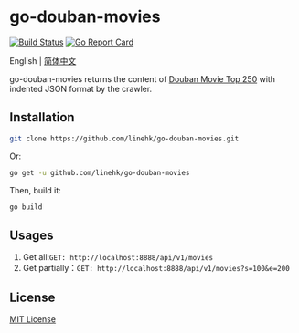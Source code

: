 # go-douban-movies

[![Build Status](https://travis-ci.org/linehk/go-douban-movies.svg?branch=master)](https://travis-ci.org/linehk/go-douban-movies)
[![Go Report Card](https://goreportcard.com/badge/github.com/linehk/go-douban-movies)](https://goreportcard.com/report/github.com/linehk/go-douban-movies)

English | [简体中文](./README-zh_CN.md "简体中文")

go-douban-movies returns the content of [Douban Movie Top 250](https://movie.douban.com/top250 "Douban Movie Top 250") with indented JSON format by the crawler.

## Installation

```bash
git clone https://github.com/linehk/go-douban-movies.git
```

Or:

```bash
go get -u github.com/linehk/go-douban-movies
```

Then, build it:

```bash
go build
```

## Usages

1. Get all:`GET: http://localhost:8888/api/v1/movies`
2. Get partially：`GET: http://localhost:8888/api/v1/movies?s=100&e=200`

## License

[MIT License](./LICENSE "MIT License")